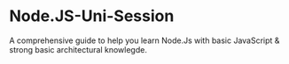 # Node.JS-Uni-Session
A comprehensive guide to help you learn Node.Js with basic JavaScript &amp; strong basic architectural knowlegde. 
